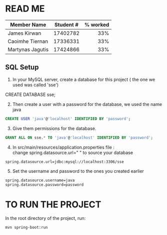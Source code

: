 # READ ME

|Member Name | Student # | % worked |
|------------|:---------:|---------:|
|James Kirwan| 17402782 | 33% |
|Caoimhe Tiernan| 17336331 | 33%|
| Martynas Jagutis| 17424866 | 33% |
## SQL Setup

1. In your MySQL server,  create a database for this project ( the one we used was called 'sse')

CREATE DATABASE sse;

2. Then create a user with a password for the database, we used the name java
```SQL
CREATE USER 'java'@'localhost' IDENTIFIED BY 'password';
```
3. Give them permissions for the database.
```SQL
GRANT ALL ON sse.* TO 'java'@'localhost' IDENTIFIED BY 'password';
```
4. In src/main/resources/application.properties file : <br />
change spring.datasource.url=" " to source your database
```
spring.datasource.url=jdbc:mysql://localhost:3306/sse
```
5. Set the username and password to the ones you created earlier
```
spring.datasource.username=java
spring.datasource.password=password
```
# TO RUN THE PROJECT

In the root directory of the project, run:
```mvn
mvn spring-boot:run
```
